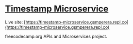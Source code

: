 # [Timestamp Microservice](https://www.freecodecamp.org/learn/apis-and-microservices/apis-and-microservices-projects/timestamp-microservice)

Live site: [https://timestamp-microservice.gsmperera.repl.co](https://timestamp-microservice.gsmperera.repl.co)

freecodecamp.org APIs and Microservices project.
